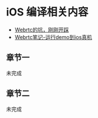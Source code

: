 # iOS 编译相关内容


* [Webrtc的坑，刚刚开踩](iOS/wyx_de_keng.md)
* [Webrtc笔记-运行demo到ios真机](iOS/Webrtc笔记-运行demo到ios真机.md)


## 章节一

未完成

## 章节二

未完成

